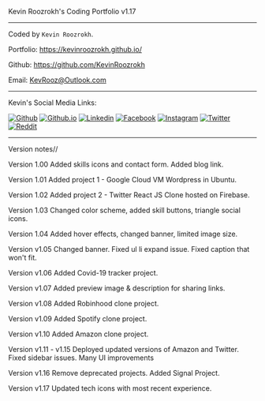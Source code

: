 Kevin Roozrokh's Coding Portfolio v1.17

---

Coded by `Kevin Roozrokh`.

Portfolio: https://kevinroozrokh.github.io/

Github: https://github.com/KevinRoozrokh

Email: KevRooz@Outlook.com

---
Kevin's Social Media Links:

[![Github](https://img.shields.io/badge/-Github-gray?style=flat-square&logo=Github&logoColor=white)](https://github.com/KevinRoozrokh)
[![Github.io](https://img.shields.io/badge/-Github.io-black?style=flat-square&logo=Github&logoColor=white)](https://kevinroozrokh.github.io/)
[![Linkedin](https://img.shields.io/badge/-LinkedIn-darkblue?style=flat-square&logo=Linkedin&logoColor=white)](https://www.linkedin.com/in/kevin-roozrokh/)
[![Facebook](https://img.shields.io/badge/-Facebook-blue?style=flat-square&logo=Facebook&logoColor=white)](https://www.facebook.com/kevinkayvan/)
[![Instagram](https://img.shields.io/badge/-Instagram-red?style=flat-square&logo=Instagram&logoColor=white)](https://www.instagram.com/donkayvan/)
[![Twitter](https://img.shields.io/badge/-Twitter-teal?style=flat-square&logo=Twitter&logoColor=white)](https://twitter.com/kevinkayvan)
[![Reddit](https://img.shields.io/badge/-reddit-orange?style=flat-square&logo=reddit&logoColor=white)](https://www.reddit.com/user/KevinKayvan)

---
Version notes//

Version 1.00
Added skills icons and contact form. Added blog link.

Version 1.01
Added project 1 - Google Cloud VM Wordpress in Ubuntu.

Version 1.02
Added project 2 - Twitter React JS Clone hosted on Firebase.

Version 1.03
Changed color scheme, added skill buttons, triangle social icons. 

Version 1.04
Added hover effects, changed banner, limited image size.

Version v1.05
Changed banner. Fixed ul li expand issue. Fixed caption that won't fit.

Version v1.06
Added Covid-19 tracker project.

Version v1.07
Added preview image & description for sharing links.

Version v1.08
Added Robinhood clone project.

Version v1.09
Added Spotify clone project.

Version v1.10
Added Amazon clone project.

Version v1.11 - v1.15
Deployed updated versions of Amazon and Twitter. Fixed sidebar issues. Many UI improvements

Version v1.16
Remove deprecated projects. Added Signal Project.

Version v1.17
Updated tech icons with most recent experience.
